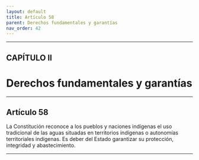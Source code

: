 ```yaml
---
layout: default
title: Artículo 58
parent: Derechos fundamentales y garantías
nav_order: 42
---
```


---

## CAPÍTULO II
# Derechos fundamentales y garantías

---

## Artículo 58

La Constitución reconoce a los pueblos y naciones indígenas el uso tradicional de las aguas situadas en territorios indígenas o autonomías territoriales indígenas. Es deber del Estado garantizar su protección, integridad y abastecimiento.

---